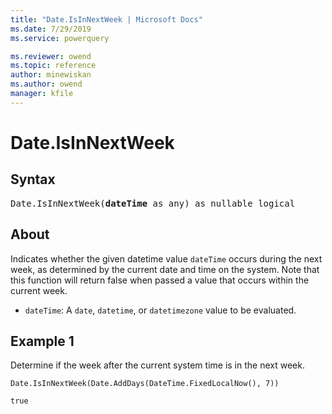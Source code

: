 ```yaml
---
title: "Date.IsInNextWeek | Microsoft Docs"
ms.date: 7/29/2019
ms.service: powerquery

ms.reviewer: owend
ms.topic: reference
author: minewiskan
ms.author: owend
manager: kfile
---
```

# Date.IsInNextWeek

## Syntax

<pre>
Date.IsInNextWeek(<b>dateTime</b> as any) as nullable logical
</pre> 

## About
Indicates whether the given datetime value `dateTime` occurs during the next week, as determined by the current date and time on the system. Note that this function will return false when passed a value that occurs within the current week. <ul> <li><code>dateTime</code>: A <code>date</code>, <code>datetime</code>, or <code>datetimezone</code> value to be evaluated.</li> </ul>

## Example 1
Determine if the week after the current system time is in the next week.

```powerquery-m
Date.IsInNextWeek(Date.AddDays(DateTime.FixedLocalNow(), 7))
```

`true`
